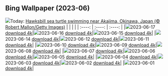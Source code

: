 ## Bing Wallpaper (2023-06)
![](https://global.bing.com/th?id=OHR.HawksbillTurtle_EN-CA4618217864_UHD.jpg&w=1000)Today: [Hawksbill sea turtle swimming near Akajima, Okinawa, Japan (© Robert Mallon/Getty Images)](https://global.bing.com/th?id=OHR.HawksbillTurtle_EN-CA4618217864_UHD.jpg)
|      |      |      |
| :----: | :----: | :----: |
|![](https://global.bing.com/th?id=OHR.HawksbillTurtle_EN-CA4618217864_UHD.jpg&pid=hp&w=384&h=216&rs=1&c=4)2023-06-17 [download 4k](https://global.bing.com/th?id=OHR.HawksbillTurtle_EN-CA4618217864_UHD.jpg)|![](https://global.bing.com/th?id=OHR.SmokyFireflies_EN-CA2162258786_UHD.jpg&pid=hp&w=384&h=216&rs=1&c=4)2023-06-16 [download 4k](https://global.bing.com/th?id=OHR.SmokyFireflies_EN-CA2162258786_UHD.jpg)|![](https://global.bing.com/th?id=OHR.WaterfallsSunwaptaValley_EN-CA1919679113_UHD.jpg&pid=hp&w=384&h=216&rs=1&c=4)2023-06-15 [download 4k](https://global.bing.com/th?id=OHR.WaterfallsSunwaptaValley_EN-CA1919679113_UHD.jpg)|
|![](https://global.bing.com/th?id=OHR.OkefenokeeSwamp_EN-CA1632348115_UHD.jpg&pid=hp&w=384&h=216&rs=1&c=4)2023-06-14 [download 4k](https://global.bing.com/th?id=OHR.OkefenokeeSwamp_EN-CA1632348115_UHD.jpg)|![](https://global.bing.com/th?id=OHR.GoliathHeron_EN-CA1899093038_UHD.jpg&pid=hp&w=384&h=216&rs=1&c=4)2023-06-12 [download 4k](https://global.bing.com/th?id=OHR.GoliathHeron_EN-CA1899093038_UHD.jpg)|![](https://global.bing.com/th?id=OHR.PortugalDay_EN-CA0752495208_UHD.jpg&pid=hp&w=384&h=216&rs=1&c=4)2023-06-11 [download 4k](https://global.bing.com/th?id=OHR.PortugalDay_EN-CA0752495208_UHD.jpg)|
|![](https://global.bing.com/th?id=OHR.BalloonsTurkey_EN-CA0417570545_UHD.jpg&pid=hp&w=384&h=216&rs=1&c=4)2023-06-10 [download 4k](https://global.bing.com/th?id=OHR.BalloonsTurkey_EN-CA0417570545_UHD.jpg)|![](https://global.bing.com/th?id=OHR.PlayfulHumpback_EN-CA0120206619_UHD.jpg&pid=hp&w=384&h=216&rs=1&c=4)2023-06-09 [download 4k](https://global.bing.com/th?id=OHR.PlayfulHumpback_EN-CA0120206619_UHD.jpg)|![](https://global.bing.com/th?id=OHR.ChacoCulture_EN-CA9483923696_UHD.jpg&pid=hp&w=384&h=216&rs=1&c=4)2023-06-08 [download 4k](https://global.bing.com/th?id=OHR.ChacoCulture_EN-CA9483923696_UHD.jpg)|
|![](https://global.bing.com/th?id=OHR.CliffsEtretat_EN-CA8943681695_UHD.jpg&pid=hp&w=384&h=216&rs=1&c=4)2023-06-07 [download 4k](https://global.bing.com/th?id=OHR.CliffsEtretat_EN-CA8943681695_UHD.jpg)|![](https://global.bing.com/th?id=OHR.PlasticParrotfish_EN-CA8618162812_UHD.jpg&pid=hp&w=384&h=216&rs=1&c=4)2023-06-06 [download 4k](https://global.bing.com/th?id=OHR.PlasticParrotfish_EN-CA8618162812_UHD.jpg)|![](https://global.bing.com/th?id=OHR.MauiBeach_EN-CA7509098189_UHD.jpg&pid=hp&w=384&h=216&rs=1&c=4)2023-06-05 [download 4k](https://global.bing.com/th?id=OHR.MauiBeach_EN-CA7509098189_UHD.jpg)|
|![](https://global.bing.com/th?id=OHR.SouthKaibabTrail_EN-CA7297511708_UHD.jpg&pid=hp&w=384&h=216&rs=1&c=4)2023-06-04 [download 4k](https://global.bing.com/th?id=OHR.SouthKaibabTrail_EN-CA7297511708_UHD.jpg)|![](https://global.bing.com/th?id=OHR.GemsbokNamibia_EN-CA6914215947_UHD.jpg&pid=hp&w=384&h=216&rs=1&c=4)2023-06-03 [download 4k](https://global.bing.com/th?id=OHR.GemsbokNamibia_EN-CA6914215947_UHD.jpg)|![](https://global.bing.com/th?id=OHR.ReefAwareness_EN-CA3331121742_UHD.jpg&pid=hp&w=384&h=216&rs=1&c=4)2023-06-02 [download 4k](https://global.bing.com/th?id=OHR.ReefAwareness_EN-CA3331121742_UHD.jpg)|
|![](https://global.bing.com/th?id=OHR.WorldOtterDay_EN-CA3068812460_UHD.jpg&pid=hp&w=384&h=216&rs=1&c=4)2023-06-01 [download 4k](https://global.bing.com/th?id=OHR.WorldOtterDay_EN-CA3068812460_UHD.jpg)|